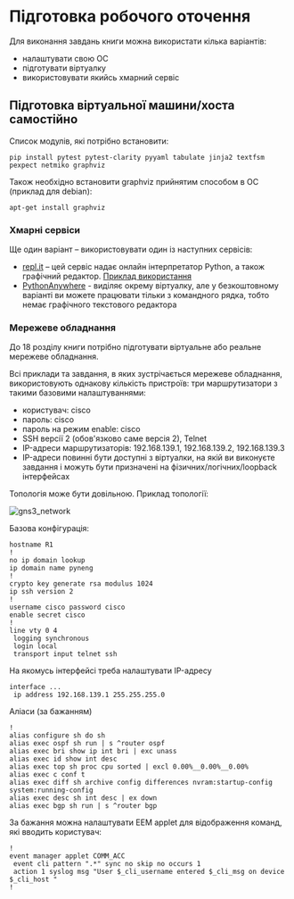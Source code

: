 # Підготовка робочого оточення

Для виконання завдань книги можна використати кілька варіантів:

* налаштувати свою ОС
* підготувати віртуалку
* використовувати якийсь хмарний сервіс


## Підготовка віртуальної машини/хоста самостійно

Список модулів, які потрібно встановити:

```
pip install pytest pytest-clarity pyyaml tabulate jinja2 textfsm pexpect netmiko graphviz
```

Також необхідно встановити graphviz прийнятим способом в ОС (приклад для debian):

```
apt-get install graphviz
```

### Хмарні сервіси

Ще один варіант – використовувати один із наступних сервісів:

* [repl.it](https://repl.it/) – цей сервіс надає онлайн інтерпретатор Python, а також графічний редактор. [Приклад використання](https://repl.it/KSIp/3/)
* [PythonAnywhere](https://www.pythonanywhere.com/) - виділяє окрему віртуалку,
  але у безкоштовному варіанті ви можете працювати тільки з командного рядка,
  тобто немає графічного текстового редактора


### Мережеве обладнання

До 18 розділу книги потрібно підготувати віртуальне або реальне мережеве обладнання.

Всі приклади та завдання, в яких зустрічається мережеве обладнання,
використовують однакову кількість пристроїв: три маршрутизатори з такими
базовими налаштуваннями:

* користувач: cisco
* пароль: cisco
* пароль на режим enable: cisco
* SSH версії 2 (обов'язково саме версія 2), Telnet
* IP-адреси маршрутизаторів: 192.168.139.1, 192.168.139.2, 192.168.139.3
* IP-адреси повинні бути доступні з віртуалки, на якій ви виконуєте завдання
  і можуть бути призначені на фізичних/логічних/loopback інтерфейсах

Топологія може бути довільною. Приклад топології:


![gns3_network](https://pyneng.io/assets/images/gns3_network.png)


Базова конфігурація:

```
hostname R1
!
no ip domain lookup
ip domain name pyneng
!
crypto key generate rsa modulus 1024
ip ssh version 2
!
username cisco password cisco
enable secret cisco
!
line vty 0 4
 logging synchronous
 login local
 transport input telnet ssh
```


На якомусь інтерфейсі треба налаштувати IP-адресу

```
interface ...
 ip address 192.168.139.1 255.255.255.0
```


Аліаси (за бажанням)

```
!
alias configure sh do sh
alias exec ospf sh run | s ^router ospf
alias exec bri show ip int bri | exc unass
alias exec id show int desc
alias exec top sh proc cpu sorted | excl 0.00%__0.00%__0.00%
alias exec c conf t
alias exec diff sh archive config differences nvram:startup-config system:running-config
alias exec desc sh int desc | ex down
alias exec bgp sh run | s ^router bgp
```


За бажання можна налаштувати EEM applet
для відображення команд, які вводить користувач:

```
!
event manager applet COMM_ACC
 event cli pattern ".*" sync no skip no occurs 1
 action 1 syslog msg "User $_cli_username entered $_cli_msg on device $_cli_host "
!
```

